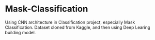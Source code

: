 # Mask-Classification
Using CNN architecture in Classification project, especially Mask Classification. Dataset cloned from Kaggle, and then using Deep Learing building model.

